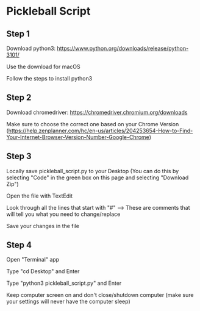 # Pickleball Script

## Step 1

Download python3: https://www.python.org/downloads/release/python-3101/

Use the download for macOS

Follow the steps to install python3

## Step 2

Download chromedriver: https://chromedriver.chromium.org/downloads

Make sure to choose the correct one based on your Chrome Version (https://help.zenplanner.com/hc/en-us/articles/204253654-How-to-Find-Your-Internet-Browser-Version-Number-Google-Chrome)

## Step 3

Locally save pickleball_script.py to your Desktop (You can do this by selecting "Code" in the green box on this page and selecting "Download Zip")

Open the file with TextEdit

Look through all the lines that start with "#" --> These are comments that will tell you what you need to change/replace

Save your changes in the file

## Step 4

Open "Terminal" app

Type "cd Desktop" and Enter

Type "python3 pickleball_script.py" and Enter

Keep computer screen on and don't close/shutdown computer (make sure your settings will never have the computer sleep)
